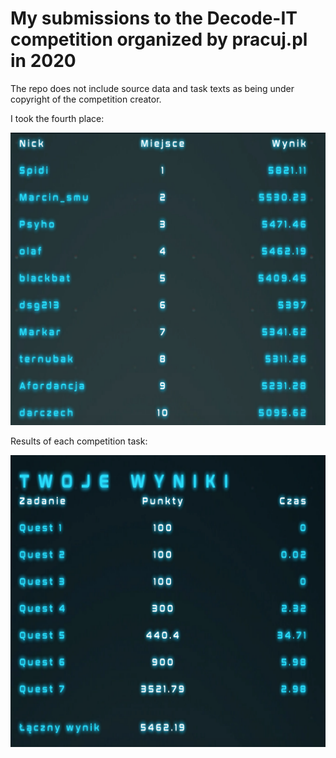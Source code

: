 # My submissions to the Decode-IT competition organized by pracuj.pl in 2020

The repo does not include source data and task texts as being under copyright of the competition creator.

I took the fourth place:

![Final standings](final%20standings.png?raw=true)

Results of each competition task:

![Results](results.png?raw=true)

